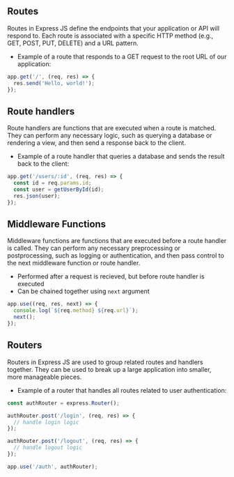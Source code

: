 ## Routes

Routes in Express JS define the endpoints that your application or API will respond to. Each route is associated with a specific HTTP method (e.g., GET, POST, PUT, DELETE) and a URL pattern. 

- Example of a route that responds to a GET request to the root URL of our application:

```javascript
app.get('/', (req, res) => {
  res.send('Hello, world!');
});
```

## Route handlers
Route handlers are functions that are executed when a route is matched. They can perform any necessary logic, such as querying a database or rendering a view, and then send a response back to the client.
- Example of a route handler that queries a database and sends the result back to the client:
```javascript
app.get('/users/:id', (req, res) => {
  const id = req.params.id;
  const user = getUserById(id);
  res.json(user);
});
```

## Middleware Functions
Middleware functions are functions that are executed before a route handler is called. They can perform any necessary preprocessing or postprocessing, such as logging or authentication, and then pass control to the next middleware function or route handler.
- Performed after a request is recieved, but before route handler is executed
- Can be chained together using `next` argument
```javascript
app.use((req, res, next) => {
  console.log(`${req.method} ${req.url}`);
  next();
});
```

## Routers
Routers in Express JS are used to group related routes and handlers together. They can be used to break up a large application into smaller, more manageable pieces.
- Example of a router that handles all routes related to user authentication:
```javascript
const authRouter = express.Router();

authRouter.post('/login', (req, res) => {
  // handle login logic
});

authRouter.post('/logout', (req, res) => {
  // handle logout logic
});

app.use('/auth', authRouter);
```
